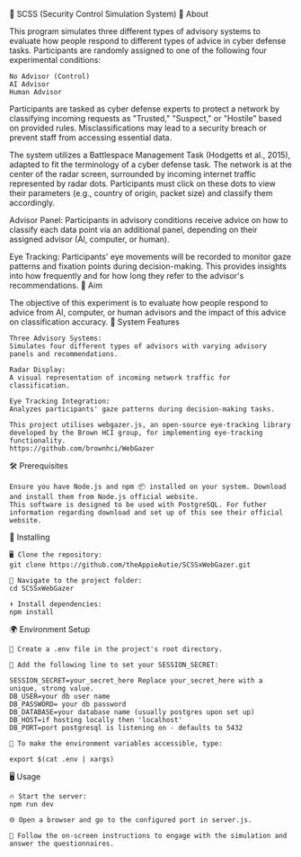📡 SCSS (Security Control Simulation System)
📄 About

This program simulates three different types of advisory systems to evaluate how people respond to different types of advice in cyber defense tasks. Participants are randomly assigned to one of the following four experimental conditions:

    No Advisor (Control)
    AI Advisor
    Human Advisor

Participants are tasked as cyber defense experts to protect a network by classifying incoming requests as "Trusted," "Suspect," or "Hostile" based on provided rules. Misclassifications may lead to a security breach or prevent staff from accessing essential data.

The system utilizes a Battlespace Management Task (Hodgetts et al., 2015), adapted to fit the terminology of a cyber defense task. The network is at the center of the radar screen, surrounded by incoming internet traffic represented by radar dots. Participants must click on these dots to view their parameters (e.g., country of origin, packet size) and classify them accordingly.

Advisor Panel:
Participants in advisory conditions receive advice on how to classify each data point via an additional panel, depending on their assigned advisor (AI, computer, or human).

Eye Tracking:
Participants' eye movements will be recorded to monitor gaze patterns and fixation points during decision-making. This provides insights into how frequently and for how long they refer to the advisor's recommendations.
🎯 Aim

The objective of this experiment is to evaluate how people respond to advice from AI, computer, or human advisors and the impact of this advice on classification accuracy.
🔧 System Features

    Three Advisory Systems:
    Simulates four different types of advisors with varying advisory panels and recommendations.

    Radar Display:
    A visual representation of incoming network traffic for classification.

    Eye Tracking Integration:
    Analyzes participants' gaze patterns during decision-making tasks.

    This project utilises webgazer.js, an open-source eye-tracking library developed by the Brown HCI group, for implementing eye-tracking functionality.
    https://github.com/brownhci/WebGazer 

🛠️ Prerequisites

    Ensure you have Node.js and npm 📦 installed on your system. Download and install them from Node.js official website.
    This software is designed to be used with PostgreSQL. For futher information regarding download and set up of this see their official website.


🚀 Installing

    🖥️ Clone the repository:
    git clone https://github.com/theAppieAutie/SCSSxWebGazer.git

    📁 Navigate to the project folder:
    cd SCSSxWebGazer

    ⬇️ Install dependencies:
    npm install

🌍 Environment Setup

    📄 Create a .env file in the project's root directory.

    🔑 Add the following line to set your SESSION_SECRET:

    SESSION_SECRET=your_secret_here Replace your_secret_here with a unique, strong value.
    DB_USER=your db user name 
    DB_PASSWORD= your db password
    DB_DATABASE=your database name (usually postgres upon set up)
    DB_HOST=if hosting locally then 'localhost'
    DB_PORT=port postgresql is listening on - defaults to 5432

    🔄 To make the environment variables accessible, type:

    export $(cat .env | xargs)

🖥️ Usage

    🔥 Start the server:
    npm run dev

    🌐 Open a browser and go to the configured port in server.js.

    🧭 Follow the on-screen instructions to engage with the simulation and answer the questionnaires.

